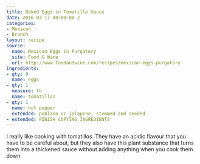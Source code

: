 ```yaml
---
title: Baked Eggs in Tomatillo Sauce
date: 2016-03-17 00:00:00 Z
categories:
- Mexican
- Brunch
layout: recipe
source:
  name: Mexican Eggs in Purgatory
  site: Food & Wine
  url: http://www.foodandwine.com/recipes/mexican-eggs-purgatory
ingredients:
- qty: 8
  name: eggs
- qty: 1
  measure: lb
  name: tomatillos
- qty: 1
  name: hot pepper
  extended: poblano or jalapeno, stemmed and seeded
- extended: FINISH COPYING INGREDIENTS
---
```


I really like cooking with tomatillos. They have an acidic flavour that you have to be careful about, but they also have this plant substance that turns them into a thickened sauce without adding anything when you cook them down.
